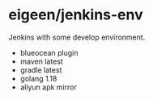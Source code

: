 # eigeen/jenkins-env

Jenkins with some develop environment.

- blueocean plugin
- maven latest
- gradle latest
- golang 1.18
- aliyun apk mirror